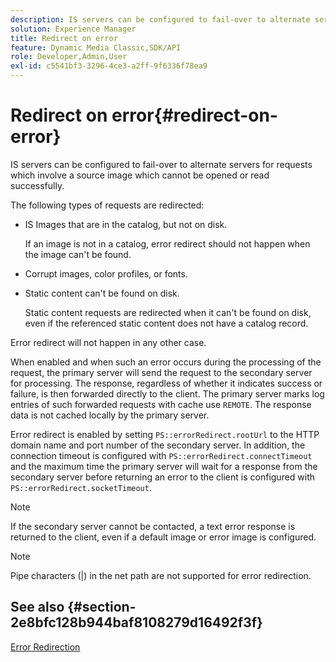 ```yaml
---
description: IS servers can be configured to fail-over to alternate servers for requests which involve a source image which cannot be opened or read successfully.
solution: Experience Manager
title: Redirect on error
feature: Dynamic Media Classic,SDK/API
role: Developer,Admin,User
exl-id: c5541bf3-3296-4ce3-a2ff-9f6336f78ea9
---
```

# Redirect on error{#redirect-on-error}

IS servers can be configured to fail-over to alternate servers for requests which involve a source image which cannot be opened or read successfully.

The following types of requests are redirected:

* IS Images that are in the catalog, but not on disk.

  If an image is not in a catalog, error redirect should not happen when the image can't be found. 

* Corrupt images, color profiles, or fonts. 
* Static content can't be found on disk.

  Static content requests are redirected when it can't be found on disk, even if the referenced static content does not have a catalog record.

Error redirect will not happen in any other case.

When enabled and when such an error occurs during the processing of the request, the primary server will send the request to the secondary server for processing. The response, regardless of whether it indicates success or failure, is then forwarded directly to the client. The primary server marks log entries of such forwarded requests with cache use `REMOTE`. The response data is not cached locally by the primary server.

Error redirect is enabled by setting `PS::errorRedirect.rootUrl` to the HTTP domain name and port number of the secondary server. In addition, the connection timeout is configured with `PS::errorRedirect.connectTimeout` and the maximum time the primary server will wait for a response from the secondary server before returning an error to the client is configured with `PS::errorRedirect.socketTimeout`.

>[!NOTE]
>
>If the secondary server cannot be contacted, a text error response is returned to the client, even if a default image or error image is configured.

>[!NOTE]
>
>Pipe characters (|) in the net path are not supported for error redirection.

## See also {#section-2e8bfc128b944baf8108279d16492f3f}

[Error Redirection](../../../is-api/image-serving-api-ref/c-configuration-and-administration/c-server-settings/r-error-redirection.md#reference-268b1bf6ce1b44bb979727c6f5daf1ac)
